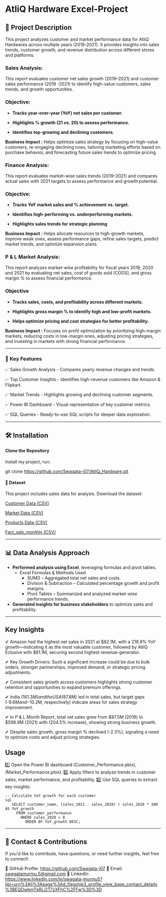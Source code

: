 # AtliQ Hardware Excel-Project

## 📌 Project Description
This project analyzes customer and market performance data for AtliQ Hardwares across multiple years (2019-2021). It provides insights into sales trends, customer growth, and revenue distribution across different stores and platforms.

### Sales Analysis:
This report evaluates customer net sales growth (2019–2021) and customer sales performance (2019 -2021) to identify high-value customers, sales trends, and growth opportunities.

### Objective:
- __Tracks year-over-year (YoY) net sales per customer.__ 

- __Highlights % growth (21 vs. 20) to assess performance.__

- __Identifies top-growing and declining customers.__

**Business Impact :** Helps optimize sales strategy by focusing on high-value customers, re-engaging declining ones, tailoring marketing efforts based on purchase behavior, and forecasting future sales trends to optimize pricing

### Finance Analysis:
This report evaluates market-wise sales trends (2019–2021) and compares actual sales with 2021 targets to assess performance and growth potential.

### Objective:
- __Tracks YoY market sales and % achievement vs. target.__

- __Identifies high-performing vs. underperforming markets.__

- __Highlights sales trends for strategic planning__

**Business Impact :** Helps allocate resources to high-growth markets, improve weak ones, assess performance gaps, refine sales targets, predict market trends, and optimize expansion plans.

### P & L Market Analysis:
This report analyzes market-wise profitability for fiscal years 2019, 2020 and 2021 by evaluating net sales, cost of goods sold (COGS), and gross margin % to assess financial performance.

### Objective
- __Tracks sales, costs, and profitability across different markets.__

- __Highlights gross margin % to identify high and low-profit markets.__

- __Helps optimize pricing and cost strategies for better profitability.__

**Business Impact :** Focuses on profit optimization by prioritizing high-margin markets, reducing costs in low-margin ones, adjusting pricing strategies, and investing in markets with strong financial performance.

___ 

###  🚀 Key Features

✅ Sales Growth Analysis - Compares yearly revenue changes and trends.

✅ Top Customer Insights - Identifies high-revenue customers like Amazon & Flipkart.

✅ Market Trends - Highlights growing and declining customer segments.

✅ Power BI Dashboard - Visual representation of key customer metrics.

✅ SQL Queries - Ready-to-use SQL scripts for deeper data exploration.

___


## 🛠 Installation  

#### **Clone the Repository**

Install my project, run: 

git clone https://github.com/Swagata-j07/AtliQ_Hardware.git

#### 📂 Dataset  
This project includes sales data for analysis. Download the dataset:  

[Customer Data (CSV)](https://github.com/Swagata-j07/AtliQ_Hardware/blob/main/dim_customer.csv)

[Market Data (CSV)](https://github.com/Swagata-j07/AtliQ_Hardware/blob/main/dim_market.csv)

[Products Data (CSV)](https://github.com/Swagata-j07/AtliQ_Hardware/blob/main/dim_product.csv)

[Fact_sals_monthly (CSV)](https://github.com/Swagata-j07/AtliQ_Hardware/blob/main/fact_sales_monthly.csv.gz)

***

## 📊 Data Analysis Approach  
- **Performed analysis using Excel**, leveraging formulas and pivot tables.
  + Excel Formulas & Methods Used
    * SUM() – Aggregated total net sales and costs.  
    - Division & Subtraction – Calculated percentage growth and profit margins.  
    + Pivot Tables – Summarized and analyzed market-wise performance trends.    
- **Generated insights for business stakeholders** to optimize sales and profitability.  

***

## Key Insights

 ✔ Amazon had the highest net sales in 2021 at $82.1M, with a 218.9% YoY growth—indicating it as the most valuable customer, followed by AtliQ Eclusive with $61.1M, securing second highest revenue-generator.
 
 ✔ Key Growth Drivers: Such a significant increase could be due to bulk orders, stronger partnerships, improved demand, or strategic pricing adjustments.
 
 ✔ Consistent sales growth across customers highlights strong customer retention and opportunities to expand premium offerings.
 
 ✔ India ($161.3M) and the USA ($87.8M) led in total sales, but target gaps (-$9.6M and -$10.2M, respectively) indicate areas for sales strategy improvement.
 
 ✔ In P & L Month Report, total net sales grew from $87.5M (2019) to $598.9M (2021) with (204.5% increase), showing strong business growth.

 ✔ Despite sales growth, gross margin % declined (-2.3%), signaling a need to optimize costs and adjust pricing strategies.


## Usage

1️⃣ Open the Power BI dashboard (Customer_Performance.pbix), (Market_Performance.pbix).
2️⃣ Apply filters to analyze trends in customer sales, market performance, and profitability.
3️⃣ Use SQL queries to extract key insights:
```
-- Calculate YoY growth for each customer
sql
   SELECT customer_name, (sales_2021 - sales_2020) / sales_2020 * 100 AS YoY_growth
     FROM customer_performance
       WHERE sales_2020 > 0
         ORDER BY YoY_growth DESC;
```
***

## 📩 Contact & Contributions
If you'd like to contribute, have questions, or need further insights, feel free to connect!

🔗 GitHub Profile: https://github.com/Swagata-j07
📧 Email: swagatamurmu.5@gmail.com
💼 LinkedIn: https://www.linkedin.com/in/swagata-murmu5?lipi=urn%3Ali%3Apage%3Ad_flagship3_profile_view_base_contact_details%3BEQDwbmTkRLi2T7zXFhC%2FFw%3D%3D
